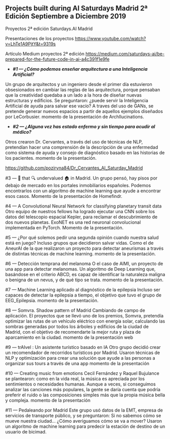 ## Projects built during AI Saturdays Madrid 2ª Edición Septiembre a Diciembre 2019

Proyectos 2ª edición Saturdays.AI Madrid

Presentaciones de los proyectos https://www.youtube.com/watch?v=LhTe1A9PjtY&t=9319s

Artículo Medium proyectos 2ª edición https://medium.com/saturdays-ai/be-prepared-for-the-future-code-in-ai-a4c391f1e9fe

+ ***#1 — ¿Cómo podemos enseñar arquitectura a una Inteligencia Artificial?***

Un grupo de arquitectos y un ingeniero desde el primer día estuvieron obsesionados en cambiar las reglas de las arquitectura, porque pensaban que la creatividad quedaba a un lado a la hora de diseñar nuevas estructuras y edificios. Se preguntaron: ¿puede servir la Inteligencia Artificial de ayuda para salvar ese vacío? A traves del uso de GANs, se pretende generar nuevos espacios a partir de aquellos ejemplos diseñados por LeCorbusier.
momento de la presentación de ArchIlucinations.

+ ***#2 — ¿Alguna vez has estado enfermo y sin tiempo para acudir al médico?***

Otros crearon Dr. Cervantes, a través del uso de técnicas de NLP, pretendían hacer una comprensión de la descripción de una enfermedad como sistema de ayuda y consejo de diagnóstico basado en las historias de los pacientes.
momento de la presentación.

https://github.com/poziryna84/Dr_Cervantes_AI_Saturday_Madrid

#3 — 🤖 that 🔍 undervalued 🏠 in Madrid.
Un grupo pensó, hay pisos por debajo de mercado en los portales inmobiliarios españoles. Podemos encontrarlos con un algoritmo de machine learning que ayude a encontrar esos casos.
Momento de la presentación de Homefindr.

#4 — A Convolutional Neural Network for classifying planetary transit data
Otro equipo de nuestros fellows ha logrado ejecutar una CNN sobre los datos del telescopio espacial Kepler, para reclamar el descubrimiento de dos nuevos planetas. ExoNET es una red neuronal convolucional implementada en PyTorch.
Momento de la presentación.

#5 — ¿Por qué solemos pedir una segunda opinión cuando nuestra salud está en juego?
Incluso grupos que decidieron salvar vidas. Como el de AneurAI de la que realizaron un proyecto para detectar aneurismas a través de distintas técnicas de machine learning.
momento de la presentación.

#6 — Detección temprana del melanoma
O el caso de AIMI, un proyecto de una app para detectar melanomas. Un algoritmo de Deep Learning que, basándose en el criterio ABCD, es capaz de identificar la naturaleza maligna o benigna de un nevus, y de qué tipo se trata.
momento de la presentación.

#7 — Machine Learning aplicado al diagnóstico de la epilepsia
Incluso ser capaces de detectar la epilepsia a tiempo, el objetivo que tuvo el grupo de EEG_Epilepsia.
momento de la presentación.

#8 — Somvra. Shadow pattern of Madrid
Cambiando de campo de aplicación. El proyectos que se llevó uno de los premios, Somvra, pretendía optimizar las rutas de un vehículo eléctrico con energía solar, calculando las sombras generadas por todos los árboles y edificios de la ciudad de Madrid, con el objetivo de recomendarte la mejor ruta y plaza de aparcamiento en la ciudad.
momento de la presentación
web

#9 — trAIvel : Un asistente turístico basado en IA
Otro grupo decidió crear un recomendador de recorridos turísticos por Madrid. Usaron técnicas de NLP y optimización para crear una solución que ayude a las personas a organizar sus tours a través de una app
momento de la presentación

#10 — Creating music from emotions
Cecil Fernández y Raquel Bujulance se plantearon: como en la vida real, la música es apreciada por los sentimientos o necesidades humanas. Aunque a veces, si conseguimos analizar las canciones más populares, la gente se daría cuenta que podría preferir el ruido o las composiciones simples más que la propia música bella y compleja.
momento de la presentación

#11 — Pedaleando por Madrid
Este grupo usó datos de la EMT, empresa de servicios de transporte público, y se preguntaron: Si no sabemos cómo se mueve nuestra ciudad… ¿Cómo averiguamos cómo se va a mover?
Usaron un algoritmo de machine learning para predecir la estación de destino de un usuario de bicimad.

